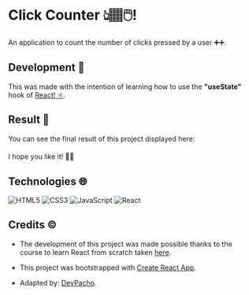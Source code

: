 # Click Counter 👆🏽🖱️!

An application to count the number of clicks pressed by a user ➕➕.

## Development 🤔

This was made with the intention of learning how to use the **"useState"** hook of [React! ⚛️](https://github.com/facebook/react).

## Result 👀

You can see the final result of this project displayed here:

#### 

I hope you like it! 👍🏼

## Technologies 🌐

  ![HTML5](https://img.shields.io/badge/html5-%23E34F26.svg?style=for-the-badge&logo=html5&logoColor=white)
  ![CSS3](https://img.shields.io/badge/css3-%231572B6.svg?style=for-the-badge&logo=css3&logoColor=white)
  ![JavaScript](https://img.shields.io/badge/javascript-%23323330.svg?style=for-the-badge&logo=javascript&logoColor=%23F7DF1E)
  ![React](https://img.shields.io/badge/react-%2320232a.svg?style=for-the-badge&logo=react&logoColor=%2361DAFB)

## Credits ©

- The development of this project was made possible thanks to the course to learn React from scratch taken [here](https://www.youtube.com/watch?v=6Jfk8ic3KVk).

- This project was bootstrapped with [Create React App](https://github.com/facebook/create-react-app).

- Adapted by: [DevPacho](https://github.com/DevPacho).

